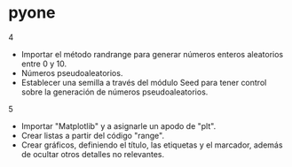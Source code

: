 # pyone

4

- Importar el método randrange para generar números enteros aleatorios entre 0 y 10.
- Números pseudoaleatorios.
- Establecer una semilla a través del módulo Seed para tener control sobre la generación de números pseudoaleatorios.

5

- Importar "Matplotlib" y a asignarle un apodo de "plt".
- Crear listas a partir del código "range".
- Crear gráficos, definiendo el título, las etiquetas y el marcador, además de ocultar otros detalles no relevantes.
